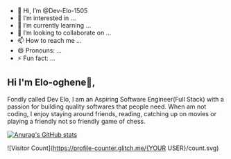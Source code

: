 - 👋 Hi, I’m @Dev-Elo-1505
- 👀 I’m interested in ...
- 🌱 I’m currently learning ...
- 💞️ I’m looking to collaborate on ...
- 📫 How to reach me ...
- 😄 Pronouns: ...
- ⚡ Fun fact: ...

## Hi I'm Elo-oghene👋, 
Fondly called Dev Elo, I am an Aspiring Software Engineer(Full Stack) with a passion for building quality softwares that people need. When am not coding, I enjoy staying around friends, reading, catching up on movies or playing a friendly not so friendly game of chess.

[![Anurag's GitHub stats](https://github-readme-stats.vercel.app/api?username=Dev-Elo-1505)](https://github.com/anuraghazra/github-readme-stats)

![Visitor Count](https://profile-counter.glitch.me/{YOUR USER}/count.svg)
<!---
Dev-Elo-1505/Dev-Elo-1505 is a ✨ special ✨ repository because its `README.md` (this file) appears on your GitHub profile.
You can click the Preview link to take a look at your changes.
--->
